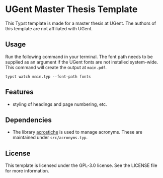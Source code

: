 # UGent Master Thesis Template

This Typst template is made for a master thesis at UGent.
The authors of this template are not affiliated with UGent.

## Usage

Run the following command in your terminal. The font path needs to be supplied as an argument if 
the UGent fonts are not installed system-wide. This command will create the output at `main.pdf`.

```shell
typst watch main.typ --font-path fonts
```

## Features
- styling of headings and page numbering, etc.

## Dependencies

- The library [acrostiche](https://typst.app/universe/package/acrostiche) is used to manage acronyms.
    These are maintained under `src/acronyms.typ`.

## License
This template is licensed under the GPL-3.0 license. See the LICENSE file for more information.
